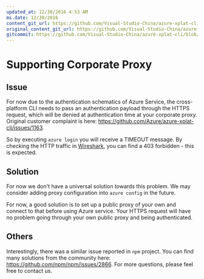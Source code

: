 ```yaml
---
updated_at: 12/30/2016 4:53 AM
ms.date: 12/30/2016
content_git_url: https://github.com/Visual-Studio-China/azure-xplat-cli/blob/devDocumentaion/CorporateProxy.md
original_content_git_url: https://github.com/Visual-Studio-China/azure-xplat-cli/blob/devDocumentaion/CorporateProxy.md
gitcommit: https://github.com/Visual-Studio-China/azure-xplat-cli/blob/d85c8a58551fa48c628b7c5c74e4b4da9fb0e7c2Documentaion/CorporateProxy.md
---
```

# Supporting Corporate Proxy
## Issue
For now due to the authentication schematics of Azure Service, the cross-platform CLI needs to pass an authentication payload through the HTTPS request, which will be denied at authentication time at your corporate proxy.
Original customer complaint is here: https://github.com/Azure/azure-xplat-cli/issues/1163. 

So by executing
`azure login`
you will receive a TIMEOUT message. By checking the HTTP traffic in [Wireshark](http://www.wireshark.org/), you can find a 403 forbidden - this is expected.

## Solution
For now we don't have a universal solution towards this problem. We may consider adding proxy configuration into `azure config` in the future.

For now, a good solution is to set up a public proxy of your own and connect to that before using Azure service. Your HTTPS request will have no problem going through your own public proxy and being authenticated.

## Others
Interestingly, there was a similar issue reported in `npm` project. You can find many solutions from the community here: https://github.com/npm/npm/issues/2866. For more questions, please feel free to contact us.

